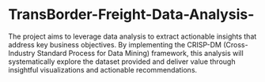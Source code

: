 # TransBorder-Freight-Data-Analysis-
The project aims to leverage data analysis to extract actionable insights that address key business objectives. By implementing the CRISP-DM (Cross-Industry Standard Process for Data Mining) framework, this analysis will systematically explore the dataset provided and deliver value through insightful visualizations and actionable recommendations.
